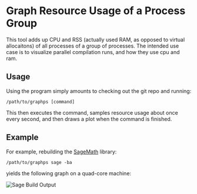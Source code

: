 Graph Resource Usage of a Process Group
=======================================

This tool adds up CPU and RSS (actually used RAM, as opposed to
virtual allocaitons) of all processes of a group of processes. The
intended use case is to visualize parallel compilation runs, and how
they use cpu and ram.

Usage
-----

Using the program simply amounts to checking out the git repo and
running:

    /path/to/graphps [command]

This then executes the command, samples resource usage about once
every second, and then draws a plot when the command is finished.

Example
-------

For example, rebuilding the [SageMath](http://sagemath.org) library:

    /path/to/graphps sage -ba

yields the following graph on a quad-core machine:

![Sage Build Output](https://raw.githubusercontent.com/vbraun/graph_process/master/doc/images/example.svg)
